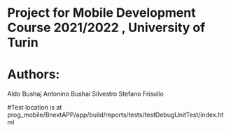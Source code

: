 # Project for Mobile Development Course 2021/2022 , University of Turin
# Authors:
Aldo Bushaj
Antonino Bushai
Silvestro Stefano Frisullo


#Test
location is at prog_mobile/BnextAPP/app/build/reports/tests/testDebugUnitTest/index.html
